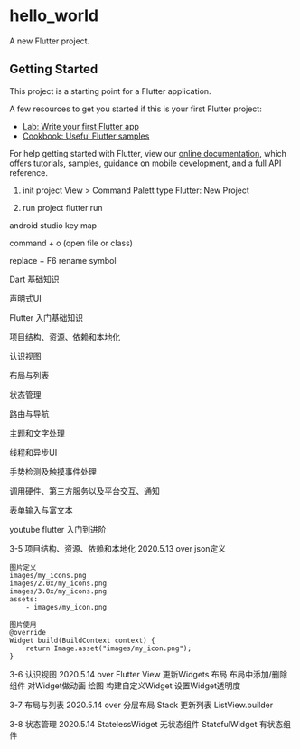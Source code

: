 # hello_world

A new Flutter project.

## Getting Started

This project is a starting point for a Flutter application.

A few resources to get you started if this is your first Flutter project:

- [Lab: Write your first Flutter app](https://flutter.dev/docs/get-started/codelab)
- [Cookbook: Useful Flutter samples](https://flutter.dev/docs/cookbook)

For help getting started with Flutter, view our
[online documentation](https://flutter.dev/docs), which offers tutorials,
samples, guidance on mobile development, and a full API reference.


1. init project
  View > Command Palett
  type Flutter: New Project

1. run project 
  flutter run


android studio key map

command + o (open file or class)

replace + F6 rename symbol


Dart 基础知识

声明式UI

Flutter 入门基础知识

项目结构、资源、依赖和本地化

认识视图

布局与列表

状态管理

路由与导航

主题和文字处理

线程和异步UI

手势检测及触摸事件处理

调用硬件、第三方服务以及平台交互、通知

表单输入与富文本

youtube flutter 入门到进阶

3-5 项目结构、资源、依赖和本地化  2020.5.13  over
    json定义


    图片定义
    images/my_icons.png
    images/2.0x/my_icons.png
    images/3.0x/my_icons.png
    assets:
        - images/my_icon.png

    图片使用
    @override
    Widget build(BuildContext context) {
        return Image.asset("images/my_icon.png");
    }

3-6  认识视图  2020.5.14  over
    Flutter View
    更新Widgets
    布局
    布局中添加/删除组件
    对Widget做动画
    绘图
    构建自定义Widget
    设置Widget透明度


3-7  布局与列表  2020.5.14  over
    分层布局  Stack
    更新列表  ListView.builder


3-8  状态管理 2020.5.14
    StatelessWidget  无状态组件
    StatefulWidget   有状态组件






